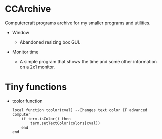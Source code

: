 CCArchive
=========

Computercraft programs archive for my smaller programs and utilities.


* Window  
  * Abandoned resizing box GUI.  

* Monitor time  
  * A simple program that shows the time and some other information on a 2x1 monitor.  

Tiny functions
=========
  * tcolor function  

    ```
    local function tcolor(cval) --Changes text color IF advanced computer
    	if term.isColor() then
    		term.setTextColor(colors[cval])
    	end
    end
    ```

